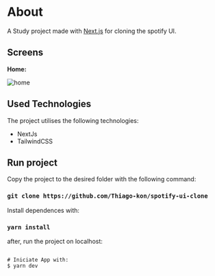 # About

A Study project made with [Next.js](https://nextjs.org/) for cloning the spotify UI.

## Screens

<b>Home:</b>

![home](https://github.com/Thiago-kon/spotify-ui-clone/blob/main/public/home-thumb.PNG?raw=true)

## Used Technologies
The project utilises the following technologies:
<ul>
  <li>NextJs</li>
  <li>TailwindCSS</li>
</ul>

## Run project
Copy the project to the desired folder with the following command:

### `git clone https://github.com/Thiago-kon/spotify-ui-clone`
Install dependences with:

### `yarn install`

after, run the project on localhost:

```

# Iniciate App with:
$ yarn dev
```

